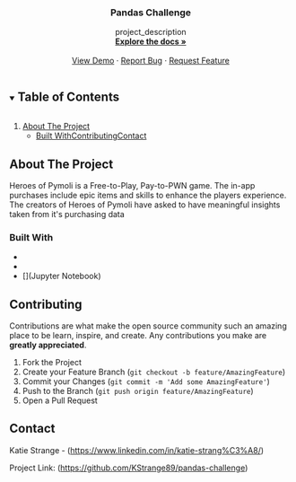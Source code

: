 
  <h3 align="center">Pandas Challenge</h3>

  <p align="center">
    project_description
    <br />
    <a href="https://github.com/github_username/repo_name"><strong>Explore the docs »</strong></a>
    <br />
    <br />
    <a href="https://github.com/github_username/repo_name">View Demo</a>
    ·
    <a href="https://github.com/github_username/repo_name/issues">Report Bug</a>
    ·
    <a href="https://github.com/github_username/repo_name/issues">Request Feature</a>
  </p>
</p>



<!-- TABLE OF CONTENTS -->
<details open="open">
  <summary><h2 style="display: inline-block">Table of Contents</h2></summary>
  <ol>
    <li>
      <a href="#about-the-project">About The Project</a>
      <ul>
        <li><a href="#built-with">Built With</
    <li><a href="#contributing">Contributing</
    <li><a href="#contact">Contact</a></li>
  </ol>
</details>



<!-- ABOUT THE PROJECT -->
## About The Project

Heroes of Pymoli is a Free-to-Play, Pay-to-PWN game. The in-app purchases include epic items and skills to enhance the players experience. The creators of Heroes of Pymoli have asked to have meaningful insights taken from it's purchasing data 


### Built With

* [](Python)
* [](Pandas)
* [](Jupyter Notebook)



<!-- CONTRIBUTING -->
## Contributing

Contributions are what make the open source community such an amazing place to be learn, inspire, and create. Any contributions you make are **greatly appreciated**.

1. Fork the Project
2. Create your Feature Branch (`git checkout -b feature/AmazingFeature`)
3. Commit your Changes (`git commit -m 'Add some AmazingFeature'`)
4. Push to the Branch (`git push origin feature/AmazingFeature`)
5. Open a Pull Request



<!-- CONTACT -->
## Contact

Katie Strange - (https://www.linkedin.com/in/katie-strang%C3%A8/)

Project Link: (https://github.com/KStrange89/pandas-challenge)



